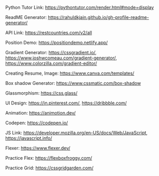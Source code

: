 Python Tutor Link: https://pythontutor.com/render.html#mode=display <br>

ReadME Generator: https://rahuldkjain.github.io/gh-profile-readme-generator/

API Link: https://restcountries.com/v2/all <br>

Position Demo: https://positiondemo.netlify.app/ <br>

Gradient Generator: https://cssgradient.io/, https://www.joshwcomeau.com/gradient-generator/, https://www.colorzilla.com/gradient-editor/ <br>

Creating Resume, Image: https://www.canva.com/templates/ <br>

Box shadow Generator: https://www.cssmatic.com/box-shadow <br>

Glassmorphism: https://css.glass/ <br>

UI Design: https://in.pinterest.com/, https://dribbble.com/ <br>

Animation: https://animotion.dev/ <br>

Codepen: https://codepen.io/ <br>

JS Link: https://developer.mozilla.org/en-US/docs/Web/JavaScript, https://javascript.info/

Flexer: https://www.flexer.dev/

Practice Flex: https://flexboxfroggy.com/

Practice Grid: https://cssgridgarden.com/
